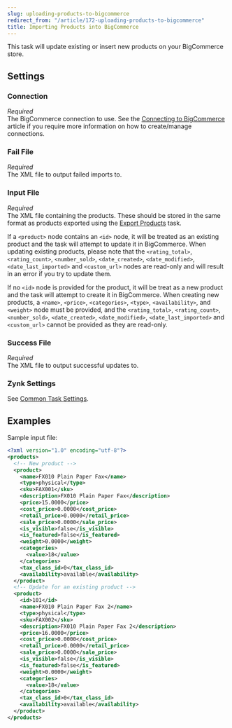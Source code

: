 ```yaml
---
slug: uploading-products-to-bigcommerce
redirect_from: "/article/172-uploading-products-to-bigcommerce"
title: Importing Products into BigCommerce
---
```

This task will update existing or insert new products on your BigCommerce store.

## Settings
### Connection
_Required_  
The BigCommerce connection to use. See the [Connecting to BigCommerce](connecting-to-bigcommerce) article if you require more information on how to create/manage connections.

### Fail File
_Required_  
The XML file to output failed imports to.

### Input File
_Required_  
The XML file containing the products. These should be stored in the same format as products exported using the [Export Products](downloading-products-from-bigcommerce) task.

If a `<product>` node contains an `<id>` node, it will be treated as an existing product and the task will attempt to update it in BigCommerce. When updating existing products, please note that the `<rating_total>`, `<rating_count>`, `<number_sold>`, `<date_created>`, `<date_modified>`, `<date_last_imported>` and `<custom_url>` nodes are read-only and will result in an error if you try to update them.

If no `<id>` node is provided for the product, it will be treat as a new product and the task will attempt to create it in BigCommerce. When creating new products, a `<name>`, `<price>`, `<categories>`, `<type>`, `<availability>`, and `<weight>` node must be provided, and the `<rating_total>`, `<rating_count>`, `<number_sold>`, `<date_created>`, `<date_modified>`, `<date_last_imported>` and `<custom_url>` cannot be provided as they are read-only.

### Success File
_Required_  
The XML file to output successful updates to.

### Zynk Settings
See [Common Task Settings](common-task-settings).

## Examples
Sample input file:

```xml
<?xml version="1.0" encoding="utf-8"?>
<products>
  <!-- New product -->
  <product>
    <name>FX010 Plain Paper Fax</name>
    <type>physical</type>
    <sku>FAX001</sku>
    <description>FX010 Plain Paper Fax</description>
    <price>15.0000</price>
    <cost_price>0.0000</cost_price>
    <retail_price>0.0000</retail_price>
    <sale_price>0.0000</sale_price>
    <is_visible>false</is_visible>
    <is_featured>false</is_featured>
    <weight>0.0000</weight>
    <categories>
      <value>18</value>
    </categories>
    <tax_class_id>0</tax_class_id>
    <availability>available</availability>
  </product>
  <!-- Update for an existing product -->
  <product>
    <id>101</id>
    <name>FX010 Plain Paper Fax 2</name>
    <type>physical</type>
    <sku>FAX002</sku>
    <description>FX010 Plain Paper Fax 2</description>
    <price>16.0000</price>
    <cost_price>0.0000</cost_price>
    <retail_price>0.0000</retail_price>
    <sale_price>0.0000</sale_price>
    <is_visible>false</is_visible>
    <is_featured>false</is_featured>
    <weight>0.0000</weight>
    <categories>
      <value>18</value>
    </categories>
    <tax_class_id>0</tax_class_id>
    <availability>available</availability>
  </product>
</products>
```